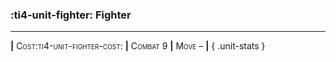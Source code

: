 ### :ti4-unit-fighter: **Fighter**

---

__|__ <span style="font-variant:small-caps;">Cost:ti4-unit-fighter-cost:</span> __|__ <span style="font-variant:small-caps;">Combat 9</span> __|__ <span style="font-variant:small-caps;">Move –</span> __|__
{ .unit-stats }
